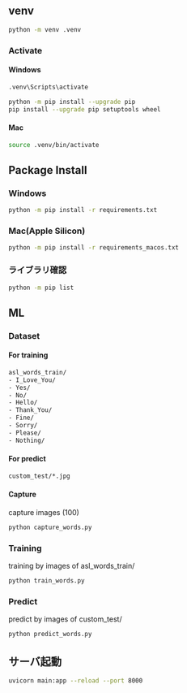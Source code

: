 ## venv
```bash
python -m venv .venv
```

### Activate
#### Windows
```bash
.venv\Scripts\activate
```

```bash
python -m pip install --upgrade pip
pip install --upgrade pip setuptools wheel
```

#### Mac
```bash
source .venv/bin/activate
```


## Package Install
### Windows
```bash
python -m pip install -r requirements.txt
```

### Mac(Apple Silicon)
```bash
python -m pip install -r requirements_macos.txt
```

### ライブラリ確認
```bash
python -m pip list
```
## ML
### Dataset
#### For training
```bash
asl_words_train/
- I_Love_You/
- Yes/
- No/
- Hello/
- Thank_You/
- Fine/
- Sorry/
- Please/
- Nothing/
```

#### For predict
```bash
custom_test/*.jpg
```

#### Capture
capture images (100)
```bash
python capture_words.py
```

### Training
training by images of asl_words_train/

```bash
python train_words.py
```

### Predict
predict by images of custom_test/
```bash
python predict_words.py
```


## サーバ起動
```bash
uvicorn main:app --reload --port 8000  
```